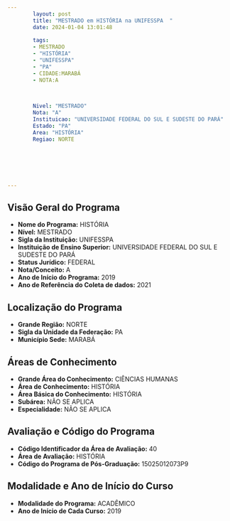 ```yaml
---
        layout: post
        title: "MESTRADO em HISTÓRIA na UNIFESSPA  "
        date: 2024-01-04 13:01:48
     
        tags:
        - MESTRADO
        - "HISTÓRIA"
        - "UNIFESSPA"
        - "PA"
        - CIDADE:MARABÁ
        - NOTA:A
        
       

        Nivel: "MESTRADO"
        Nota: "A"
        Instituicao: "UNIVERSIDADE FEDERAL DO SUL E SUDESTE DO PARÁ"
        Estado: "PA"
        Area: "HISTÓRIA"
        Regiao: NORTE
        
        
        
        
        
        
---
```

## Visão Geral do Programa
- **Nome do Programa:** HISTÓRIA
- **Nível:** MESTRADO
- **Sigla da Instituição:** UNIFESSPA
- **Instituição de Ensino Superior:** UNIVERSIDADE FEDERAL DO SUL E SUDESTE DO PARÁ
- **Status Jurídico:** FEDERAL
- **Nota/Conceito:** A
- **Ano de Início do Programa:** 2019
- **Ano de Referência do Coleta de dados:** 2021

## Localização do Programa
- **Grande Região:** NORTE
- **Sigla da Unidade da Federação:** PA
- **Município Sede:** MARABÁ

## Áreas de Conhecimento
- **Grande Área do Conhecimento:** CIÊNCIAS HUMANAS
- **Área de Conhecimento:** HISTÓRIA
- **Área Básica do Conhecimento:** HISTÓRIA
- **Subárea:** NÃO SE APLICA
- **Especialidade:** NÃO SE APLICA

## Avaliação e Código do Programa
- **Código Identificador da Área de Avaliação:** 40
- **Área de Avaliação:** HISTÓRIA
- **Código do Programa de Pós-Graduação:** 15025012073P9


## Modalidade e Ano de Início do Curso
- **Modalidade do Programa:** ACADÊMICO
- **Ano de Início de Cada Curso:** 2019
